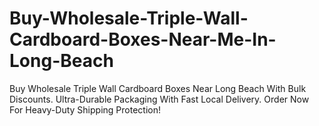 # Buy-Wholesale-Triple-Wall-Cardboard-Boxes-Near-Me-In-Long-Beach
Buy Wholesale Triple Wall Cardboard Boxes Near Long Beach With Bulk Discounts. Ultra-Durable Packaging With Fast Local Delivery. Order Now For Heavy-Duty Shipping Protection!
